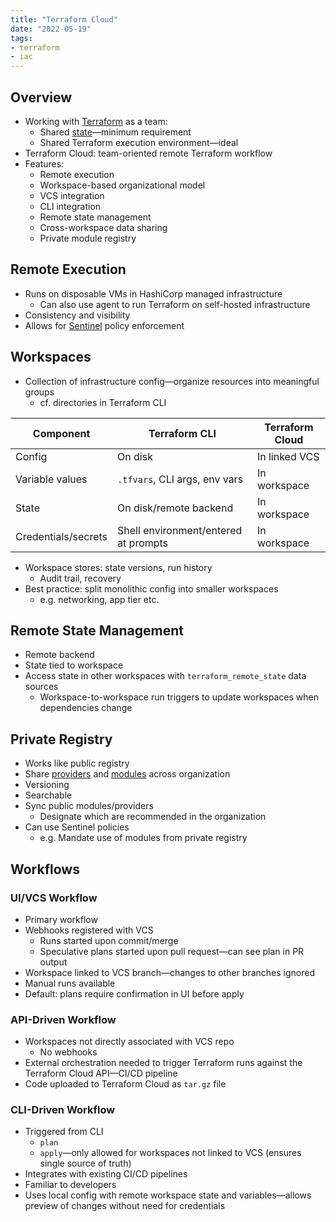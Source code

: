 ```yaml
---
title: "Terraform Cloud"
date: "2022-05-19"
tags:
- terraform
- iac
---
```


## Overview

- Working with [Terraform](notes/moc/Terraform.md) as a team:
	- Shared [state](notes/Terraform%20State.md)—minimum requirement
	- Shared Terraform execution environment—ideal
- Terraform Cloud: team-oriented remote Terraform workflow
- Features:
	- Remote execution
	- Workspace-based organizational model
	- VCS integration
	- CLI integration
	- Remote state management
	- Cross-workspace data sharing
	- Private module registry

## Remote Execution

- Runs on disposable VMs in HashiCorp managed infrastructure
	- Can also use agent to run Terraform on self-hosted infrastructure
- Consistency and visibility
- Allows for [Sentinel](notes/Sentinel.md) policy enforcement

## Workspaces

- Collection of infrastructure config—organize resources into meaningful groups
	- cf. directories in Terraform CLI

| Component           | Terraform CLI                        | Terraform Cloud |
| ------------------- | ------------------------------------ | --------------- |
| Config              | On disk                              | In linked VCS   |
| Variable values     | `.tfvars`, CLI args, env vars        | In workspace    |
| State               | On disk/remote backend               | In workspace    |
| Credentials/secrets | Shell environment/entered at prompts | In workspace    |

- Workspace stores: state versions, run history
	- Audit trail, recovery
- Best practice: split monolithic config into smaller workspaces
	- e.g. networking, app tier etc.

## Remote State Management

- Remote backend
- State tied to workspace
- Access state in other workspaces with `terraform_remote_state` data sources
	- Workspace-to-workspace run triggers to update workspaces when dependencies change

## Private Registry

- Works like public registry
- Share [providers](notes/Terraform%20Providers.md) and [modules](notes/Terraform%20Modules.md) across organization
- Versioning
- Searchable
- Sync public modules/providers
	- Designate which are recommended in the organization
- Can use Sentinel policies
	- e.g. Mandate use of modules from private registry

## Workflows

### UI/VCS Workflow

- Primary workflow
- Webhooks registered with VCS
	- Runs started upon commit/merge
	- Speculative plans started upon pull request—can see plan in PR output
- Workspace linked to VCS branch—changes to other branches ignored
- Manual runs available
- Default: plans require confirmation in UI before apply

### API-Driven Workflow

- Workspaces not directly associated with VCS repo
	- No webhooks
- External orchestration needed to trigger Terraform runs against the Terraform Cloud API—CI/CD pipeline
- Code uploaded to Terraform Cloud as `tar.gz` file

### CLI-Driven Workflow

- Triggered from CLI
	- `plan`
	- `apply`—only allowed for workspaces not linked to VCS (ensures single source of truth)
- Integrates with existing CI/CD pipelines
- Familiar to developers
- Uses local config with remote workspace state and variables—allows preview of changes without need for credentials
